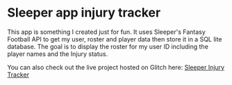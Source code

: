 # Sleeper app injury tracker

This app is something I created just for fun. It uses Sleeper's Fantasy Football API to get my user, roster and player data then store it in a SQL lite database. The goal is to display the roster for my user ID including the player names and the Injury status. 

You can also check out the live project hosted on Glitch here: [Sleeper Injury Tracker](https://sleeper-injury-tracker.glitch.me)
